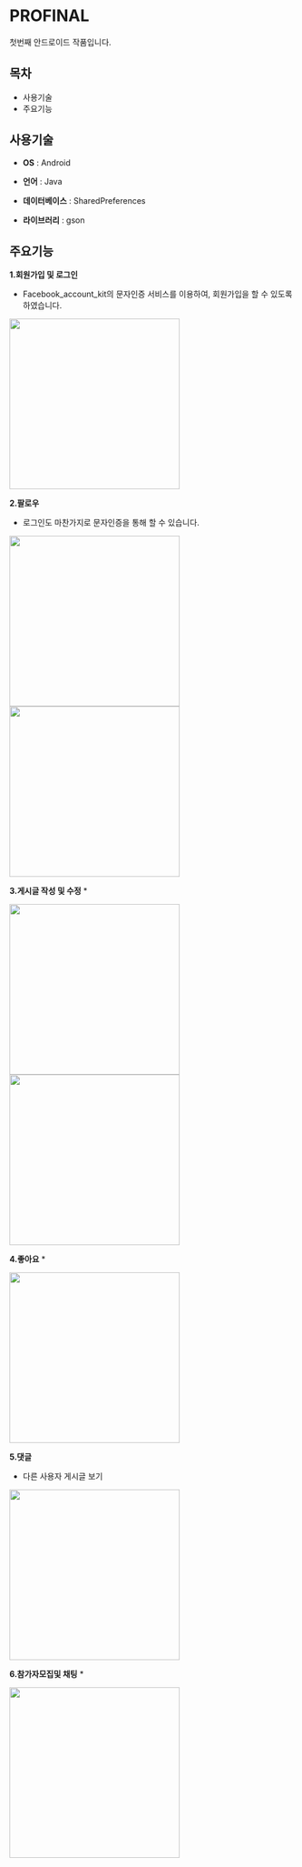 # PROFINAL
첫번째 안드로이드 작품입니다.

## 목차
* 사용기술
* 주요기능

## 사용기술
* **OS** : Android

* **언어** : Java

* **데이터베이스** : SharedPreferences

* **라이브러리** : gson

## 주요기능
**1.회원가입 및 로그인**
 * Facebook_account_kit의 문자인증 서비스를 이용하여, 회원가입을 할 수 있도록 하였습니다. 

<img src="https://github.com/Gooreum/PROFINAL/blob/master/readmeImages/%ED%9A%8C%EC%9B%90%EA%B0%80%EC%9E%85%20%EB%A1%9C%EA%B7%B8%EC%9D%B8.gif" width="300" style="max-width:100%;" aligncenter />

**2.팔로우**
 * 로그인도 마찬가지로 문자인증을 통해 할 수 있습니다. 

<img src="https://github.com/Gooreum/PROFINAL/blob/master/readmeImages/%ED%8C%94%EB%A1%9C%EC%9A%B0%ED%95%98%EA%B8%B0.gif" width="300" style="max-width:100%;" />

<img src="https://github.com/Gooreum/PROFINAL/blob/master/readmeImages/%ED%8C%94%EB%A1%9C%EC%9B%8C%EC%97%90%EC%84%9C%ED%8C%94%EB%A1%9C%EC%9A%B0%EC%B6%94%EA%B0%80.gif" width="300" style="max-width:100%;" />


**3.게시글 작성 및 수정**
 * 

<img src="https://github.com/Gooreum/PROFINAL/blob/master/readmeImages/%EA%B2%8C%EC%8B%9C%EA%B8%80%EC%9E%91%EC%84%B1.gif" width="300" style="max-width:100%;" />

<img src="https://github.com/Gooreum/PROFINAL/blob/master/readmeImages/%EA%B2%8C%EC%8B%9C%EA%B8%80%20%EC%88%98%EC%A0%95.gif" width="300" style="max-width:100%;" />

**4.좋아요**
 * 

<img 
src="https://github.com/Gooreum/PROFINAL/blob/master/readmeImages/%EC%A2%8B%EC%95%84%EC%9A%94.gif" width="300" style="max-width:100%;" />


**5.댓글**
 * 다른 사용자 게시글 보기 
 
<img src="https://github.com/Gooreum/PROFINAL/blob/master/readmeImages/%EB%8C%93%EA%B8%80.gif" width="300" style="max-width:100%;" />
 

**6.참가자모집및 채팅**
 * 

<img src="https://github.com/Gooreum/PROFINAL/blob/master/readmeImages/%EC%B0%B8%EA%B0%80%EC%9E%90%EB%AA%A8%EC%A7%91%EB%B0%8F%20%EC%B1%84%ED%8C%85.gif" width="300" style="max-width:100%;" />
